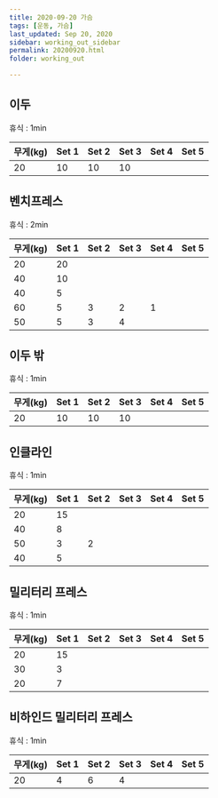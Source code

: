 ```yaml
---
title: 2020-09-20 가슴
tags: [운동, 가슴]
last_updated: Sep 20, 2020
sidebar: working_out_sidebar
permalink: 20200920.html
folder: working_out

---
```


## 이두

휴식 : 1min

| 무게(kg) | Set 1 | Set 2 | Set 3 | Set 4 | Set 5 |
| -------- | ----- | ----- | ----- | ----- | ----- |
| 20       | 10    | 10    | 10    |       |       |

## 벤치프레스

휴식 : 2min

| 무게(kg) | Set 1 | Set 2 | Set 3 | Set 4 | Set 5 |
| -------- | ----- | ----- | ----- | ----- | ----- |
| 20       | 20    |       |       |       |       |
| 40       | 10    |       |       |       |       |
| 40       | 5     |       |       |       |       |
| 60       | 5     | 3     | 2     | 1     |       |
| 50       | 5     | 3     | 4     |       |       |

## 이두 밖

휴식 : 1min

| 무게(kg) | Set 1 | Set 2 | Set 3 | Set 4 | Set 5 |
| -------- | ----- | ----- | ----- | ----- | ----- |
| 20       | 10    | 10    | 10    |       |       |

## 인클라인

휴식 : 1min

| 무게(kg) | Set 1 | Set 2 | Set 3 | Set 4 | Set 5 |
| -------- | ----- | ----- | ----- | ----- | ----- |
| 20       | 15    |       |       |       |       |
| 40       | 8     |       |       |       |       |
| 50       | 3     | 2     |       |       |       |
| 40       | 5     |       |       |       |       |

## 밀리터리 프레스

휴식 : 1min

| 무게(kg) | Set 1 | Set 2 | Set 3 | Set 4 | Set 5 |
| -------- | ----- | ----- | ----- | ----- | ----- |
| 20       | 15    |       |       |       |       |
| 30       | 3     |       |       |       |       |
| 20       | 7     |       |       |       |       |

## 비하인드 밀리터리 프레스

휴식 : 1min

| 무게(kg) | Set 1 | Set 2 | Set 3 | Set 4 | Set 5 |
| -------- | ----- | ----- | ----- | ----- | ----- |
| 20       | 4     | 6     | 4     |       |       |